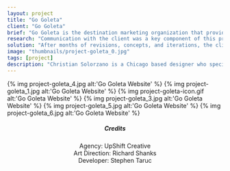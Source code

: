 ```yaml
---
layout: project
title: "Go Goleta"
client: "Go Goleta"
brief: "Go Goleta is the destination marketing organization that provides tourism services under the Goleta Valley Chamber of Commerce (Goleta Valley COC). Their mission now is to establish Goleta as its own destination brand via a new website which provides inspiration for the Go Goleta brand alongside a user-friendly experience that offers the necessary tools and information to ultimately drive bookings to Goleta."
research: "Communication with the client was a key component of this project. Throughout the research phase, we explored trends and design patterns within tourism websites. Our main focus was to make this website as user friendly as possible so we focused on balancing the visual components with the functionality of the website.  "
solution: "After months of revisions, concepts, and iterations, the client chose a direction. From there, we proceeded to create full web layouts for the entire website. The client is in charge of populating the website with content so creating a easy-to-navigate content management system required myself as the designer to think about how the content will exist within the website's back-end. Numerous assets had to be created for the website such as web-optimized images, icon library, detailed layouts for the developer, and much more. Go Goleta is set to launch in 2017."
image: "thumbnails/project-goleta_0.jpg"
tags: [project]
description: "Christian Solorzano is a Chicago based designer who specializes in creating identities, design systems, interfaces, and thoughtful ideas for diverse audiences."
---
```


{% img project-goleta_4.jpg alt:'Go Goleta Website' %}
{% img project-goleta_1.jpg alt:'Go Goleta Website' %}
{% img project-goleta-icon.gif alt:'Go Goleta Website' %}
{% img project-goleta_3.jpg alt:'Go Goleta Website' %}
{% img project-goleta_5.jpg alt:'Go Goleta Website' %}
{% img project-goleta_6.jpg alt:'Go Goleta Website' %}


<center>
<div class="credits">
<h5>Credits</h5>
<h7>Agency: UpShift Creative <br> Art Direction: Richard Shanks <br> Developer: Stephen Taruc</h7>
</div>